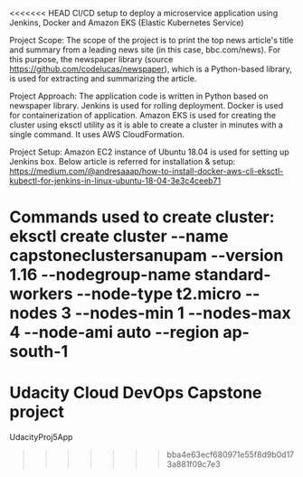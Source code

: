 <<<<<<< HEAD
CI/CD setup to deploy a microservice application using Jenkins, Docker and Amazon EKS (Elastic Kubernetes Service)

Project Scope:
The scope of the project is to print the top news article's title and summary from a leading news site (in this case, bbc.com/news). 
For this purpose, the newspaper library (source https://github.com/codelucas/newspaper), which is a Python-based library, is used for extracting and summarizing the article.

Project Approach:
The application code is written in Python based on newspaper library. 
Jenkins is used for rolling deployment. 
Docker is used for containerization of application. 
Amazon EKS is used for creating the cluster using eksctl utility as it is able to create a cluster in minutes with a single command. 
It uses AWS CloudFormation.

Project Setup:
Amazon EC2 instance of Ubuntu 18.04 is used for setting up Jenkins box. 
Below article is referred for installation & setup: 
https://medium.com/@andresaaap/how-to-install-docker-aws-cli-eksctl-kubectl-for-jenkins-in-linux-ubuntu-18-04-3e3c4ceeb71 


Commands used to create cluster: 
eksctl create cluster --name capstoneclustersanupam --version 1.16 --nodegroup-name standard-workers 
--node-type t2.micro --nodes 3 --nodes-min 1 --nodes-max 4 --node-ami auto --region ap-south-1
=======
# Udacity Cloud DevOps Capstone project
UdacityProj5App
>>>>>>> bba4e63ecf680971e55f8d9b0d173a881f09c7e3
